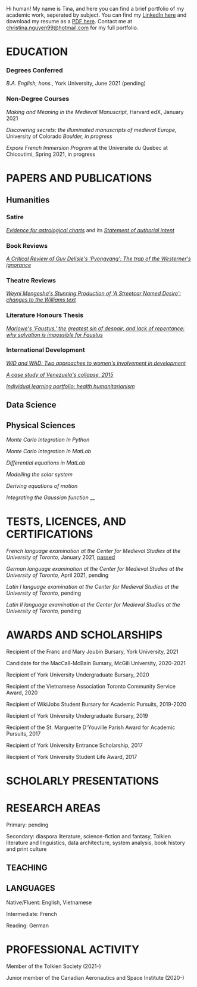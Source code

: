 
Hi human! My name is Tina, and here you can find a brief portfolio of my academic work, seperated by subject.
You can find my [LinkedIn here](https://www.linkedin.com/in/cnguyen99/) and download my resume as a [PDF here](https://github.com/TorontoYYZ/Portfolio/blob/main/Resume.pdf). Contact me at christina.nguyen99@hotmail.com for 
my full portfolio.

# EDUCATION 

### Degrees Conferred
*B.A. English, hons.,* York University, June 2021 (pending)

### Non-Degree Courses
*Making and Meaning in the Medieval Manuscript,* Harvard edX, January 2021

*Discovering secrets: the illuminated manuscripts of medieval Europe,* University of Colorado *Boulder, in progress*

*Expore French Immersion Program* at the Universite du Quebec at Chicoutimi, Spring 2021, in progress

# PAPERS AND PUBLICATIONS

## Humanities

### Satire


[*Evidence for astrological charts*](https://github.com/TorontoYYZ/Portfolio/blob/main/Satire_Paper.pdf) and its [*Statement of authorial intent*](https://github.com/TorontoYYZ/Portfolio/blob/main/Statement%20of%20Authorial%20Intent.pdf)

### Book Reviews


[*A Critical Review of Guy Delisle's 'Pyongyang': The trap of the Westerner's ignorance*](https://github.com/TorontoYYZ/Portfolio/blob/main/A%20Critical%20Review%20of%20Guy%20Delisle's%20'Pyongyang'.pdf)

### Theatre Reviews


[*Weyni Mengesha's Stunning Production of 'A Streetcar Named Desire': changes to the Williams text*](https://github.com/TorontoYYZ/Portfolio/blob/main/Review%20of%20'Streetcar'.pdf)

### Literature Honours Thesis


[*Marlowe's 'Faustus,' the greatest sin of despair, and lack of repentance: why salvation is impossible for Faustus*](https://github.com/TorontoYYZ/Portfolio/blob/main/Nguyen.Christina.April.23.2021.pdf)

### International Development


[*WID and WAD: Two approaches to women's involvement in development*](https://github.com/TorontoYYZ/Portfolio/blob/main/A%20Critical%20Approach%20to%20Women%20in%20Development%20(Essay%202).docx)


[*A case study of Venezuela's collapse, 2015*](https://github.com/TorontoYYZ/Portfolio/blob/main/Venezuela%20Policy.pdf)


[*Individual learning portfolio: health humanitarianism*](https://github.com/TorontoYYZ/Portfolio/blob/main/Individual%20Learning%20Portfolio%20-%20Final%20Project.pdf)

## Data Science

## Physical Sciences
*Monte Carlo Integration In Python*

*Monte Carlo Integration In MatLab*

*Differential equations in MatLab*

*Modelling the solar system*

*Deriving equations of motion*

*Integrating the Gaussian function*
__



# TESTS, LICENCES, AND CERTIFICATIONS
*French language examination at the Center for Medieval Studies at the University of Toronto,* January 2021, [passed](https://github.com/TorontoYYZ/Portfolio/blob/main/CMS%20French%20Certification.pdf)

*German language examination at the Center for Medieval Studies at the University of Toronto,* April 2021, pending

*Latin I language examination at the Center for Medieval Studies at the University of Toronto,* pending

*Latin II language examination at the Center for Medieval Studies at the University of Toronto,* pending

# AWARDS AND SCHOLARSHIPS

Recipient of the Franc and Mary Joubin Bursary, York University, 2021

Candidate for the MacCall-McBain Bursary, McGill University, 2020-2021	

Recipient of York University Undergraduate Bursary, 2020	

Recipient of the Vietnamese Association Toronto Community Service Award, 2020

Recipient of WikiJobs Student Bursary for Academic Pursuits, 2019-2020

Recipient of York University Undergraduate Bursary, 2019	

Recipient of the St. Marguerite D'Youville Parish Award for Academic Pursuits, 2017	

Recipient of York University Entrance Scholarship, 2017	

Recipient of York University Student Life Award, 2017	

# SCHOLARLY PRESENTATIONS

# RESEARCH AREAS

Primary: pending

Secondary: diaspora literature, science-fiction and fantasy, Tolkien literature and linguistics, data architecture, system analysis, book history and print culture

## TEACHING
## LANGUAGES
Native/Fluent: English, Vietnamese

Intermediate: French

Reading: German


# PROFESSIONAL ACTIVITY

Member of the Tolkien Society (2021-)
 
Junior member of the Canadian Aeronautics and Space Institute (2020-)


